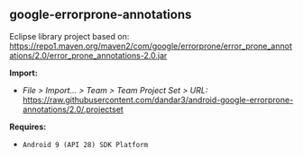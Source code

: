 ## google-errorprone-annotations

Eclipse library project based on:<br/>
https://repo1.maven.org/maven2/com/google/errorprone/error_prone_annotations/2.0/error_prone_annotations-2.0.jar

**Import:**
- _File > Import... > Team > Team Project Set > URL:_<br/>
  https://raw.githubusercontent.com/dandar3/android-google-errorprone-annotations/2.0/.projectset

**Requires:**
- `Android 9 (API 28) SDK Platform`